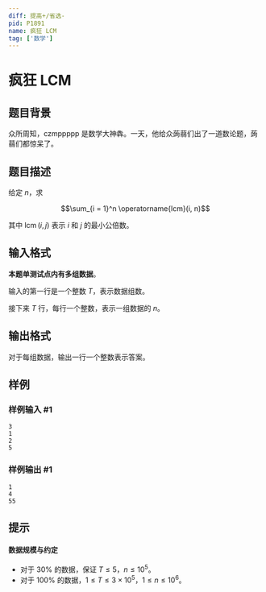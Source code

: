 ```yaml
---
diff: 提高+/省选-
pid: P1891
name: 疯狂 LCM
tag: ['数学']
---
```

# 疯狂 LCM
## 题目背景

众所周知，czmppppp 是数学大神犇。一天，他给众蒟蒻们出了一道数论题，蒟蒻们都惊呆了。
## 题目描述

给定 $n$，求

$$\sum_{i = 1}^n \operatorname{lcm}(i, n)$$

其中 $\operatorname{lcm}(i, j)$ 表示 $i$ 和 $j$ 的最小公倍数。
## 输入格式

**本题单测试点内有多组数据**。

输入的第一行是一个整数 $T$，表示数据组数。

接下来 $T$ 行，每行一个整数，表示一组数据的 $n$。
## 输出格式

对于每组数据，输出一行一个整数表示答案。
## 样例

### 样例输入 #1
```
3
1
2
5

```
### 样例输出 #1
```
1
4
55
```
## 提示

#### 数据规模与约定

- 对于 $30\%$ 的数据，保证 $T \leq 5$，$n \leq 10^5$。
- 对于 $100\%$ 的数据，$1 \leq T \leq 3 \times 10^5$，$1 \leq n \leq 10^6$。

